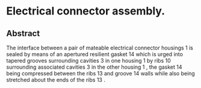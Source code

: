 # Electrical connector assembly.

## Abstract
The interface between a pair of mateable electrical connector housings 1 is sealed by means of an apertured resilient gasket 14 which is urged into tapered grooves surrounding cavities 3 in one housing 1 by ribs 10 surrounding associated cavities 3 in the other housing 1 , the gasket 14 being compressed between the ribs 13 and groove 14 walls while also being stretched about the ends of the ribs 13 .